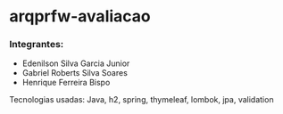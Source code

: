 # arqprfw-avaliacao

### Integrantes:
- Edenilson Silva Garcia Junior
- Gabriel Roberts Silva Soares
- Henrique Ferreira Bispo

Tecnologias usadas: Java, h2, spring, thymeleaf, lombok, jpa, validation